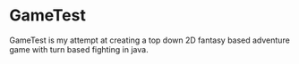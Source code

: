 # GameTest
GameTest is my attempt at creating a top down 2D fantasy based adventure game with turn based fighting in java.
